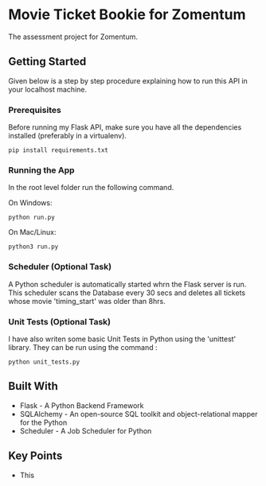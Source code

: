 # Movie Ticket Bookie for Zomentum

The assessment project for Zomentum.

## Getting Started

Given below is a step by step procedure explaining how to run this API in your localhost machine.

### Prerequisites

Before running my Flask API, make sure you have all the dependencies installed (preferably in a virtualenv).

```
pip install requirements.txt
```

### Running the App
In the root level folder run the following command.

On Windows:
```
python run.py
```
On Mac/Linux:
```
python3 run.py
```

### Scheduler (Optional Task)
A Python scheduler is automatically started whrn the Flask server is run. This scheduler scans the Database every 30 secs and deletes all tickets whose movie 'timing_start' was older than 8hrs.

### Unit Tests (Optional Task)
I have also writen some basic Unit Tests in Python using the 'unittest' library. They can be run using the command :

```
python unit_tests.py
```
## Built With

* Flask - A Python Backend Framework
* SQLAlchemy - An open-source SQL toolkit and object-relational mapper for the Python
* Scheduler - A Job Scheduler for Python

## Key Points

* This 
